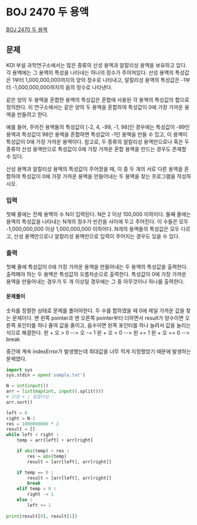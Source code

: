 # BOJ 2470 두 용액
[BOJ 2470 두 용액](https://www.acmicpc.net/problem/2470)
## 문제
KOI 부설 과학연구소에서는 많은 종류의 산성 용액과 알칼리성 용액을 보유하고 있다. 각 용액에는 그 용액의 특성을 나타내는 하나의 정수가 주어져있다. 
산성 용액의 특성값은 1부터 1,000,000,000까지의 양의 정수로 나타내고, 알칼리성 용액의 특성값은 -1부터 -1,000,000,000까지의 음의 정수로 나타낸다.

같은 양의 두 용액을 혼합한 용액의 특성값은 혼합에 사용된 각 용액의 특성값의 합으로 정의한다. 이 연구소에서는 같은 양의 두 용액을 혼합하여 특성값이 0에 가장 가까운 용액을 만들려고 한다. 

예를 들어, 주어진 용액들의 특성값이 [-2, 4, -99, -1, 98]인 경우에는 특성값이 -99인 용액과 특성값이 98인 용액을 혼합하면 특성값이 -1인 용액을 만들 수 있고, 이 용액이 특성값이 0에 가장 가까운 용액이다. 참고로, 두 종류의 알칼리성 용액만으로나 혹은 두 종류의 산성 용액만으로 특성값이 0에 가장 가까운 혼합 용액을 만드는 경우도 존재할 수 있다.

산성 용액과 알칼리성 용액의 특성값이 주어졌을 때, 이 중 두 개의 서로 다른 용액을 혼합하여 특성값이 0에 가장 가까운 용액을 만들어내는 두 용액을 찾는 프로그램을 작성하시오.

### 입력
첫째 줄에는 전체 용액의 수 N이 입력된다. N은 2 이상 100,000 이하이다. 둘째 줄에는 용액의 특성값을 나타내는 N개의 정수가 빈칸을 사이에 두고 주어진다. 이 수들은 모두 -1,000,000,000 이상 1,000,000,000 이하이다. N개의 용액들의 특성값은 모두 다르고, 산성 용액만으로나 알칼리성 용액만으로 입력이 주어지는 경우도 있을 수 있다.

### 출력
첫째 줄에 특성값이 0에 가장 가까운 용액을 만들어내는 두 용액의 특성값을 출력한다. 출력해야 하는 두 용액은 특성값의 오름차순으로 출력한다. 특성값이 0에 가장 가까운 용액을 만들어내는 경우가 두 개 이상일 경우에는 그 중 아무것이나 하나를 출력한다.

#### 문제풀이
숫자를 정렬한 상태로 문제를 풀어야한다. 
두 수를 합하였을 때 0에 제일 가까운 값을 찾는 문제이다. 
맨 왼쪽 pointer과 맨 오른쪽 pointer부터 더하면서 result가 양수이면 오른쪽 포인터를 하나 줄여 값을 줄이고, 음수이면 왼쪽 포인터를 하나 늘려서 값을 늘리는 식으로 해결한다. 
왼 + 오 > 0 --> 오 -= 1
왼 + 오 < 0 --> 왼 += 1
왼 + 오 == 0 --> break

중간에 계속 indexError가 발생했는데 최대값을 너무 적게 지정했었기 때문에 발생하는 문제였다. 
```python
import sys
sys.stdin = open('sample.txt')

N = int(input())
arr = list(map(int, input().split()))
# 산성 + / 알칼리성 -
arr.sort()

left = 0 
right = N-1
res = 1000000000 * 2
result = []
while left < right :
    temp = arr[left] + arr[right]

    if abs(temp) < res : 
        res = abs(temp)
        result = [arr[left], arr[right]]

    if temp == 0 :
        result = [arr[left], arr[right]]
        break
    elif temp > 0 :
        right -= 1
    else :
        left += 1
    
print(result[0], result[1])
```